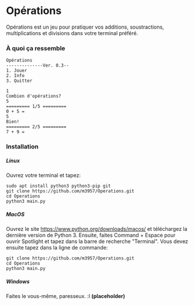 # Opérations
Opérations est  un jeu pour pratiquer vos additions, soustractions, multiplications et divisions dans votre terminal préféré.
### À quoi ça ressemble

    Opérations
    --------------Ver. 0.3--
    1. Jouer
    2. Info
    3. Quitter

    1
    Combien d'opérations? 
    5
    ========= 1/5 =========
    0 + 5 = 
    5
    Bien!
    ========= 2/5 =========
    7 + 9 = 


### Installation
##### Linux
Ouvrez votre terminal et tapez:

    sudo apt install python3 python3-pip git
    git clone https://github.com/m3957/Operations.git
    cd Operations
    python3 main.py
##### MacOS
Ouvrez le site https://www.python.org/downloads/macos/ et téléchargez la dernière version de Python 3. Ensuite, faites Command + Espace pour ouvrir Spotlight et tapez dans la barre de recherche "Terminal". Vous devez ensuite tapez dans la ligne de commande:

    git clone https://github.com/m3957/Operations.git
    cd Operations
    python3 main.py
##### Windows
Faites le vous-même, paresseux. :l **(placeholder)**
